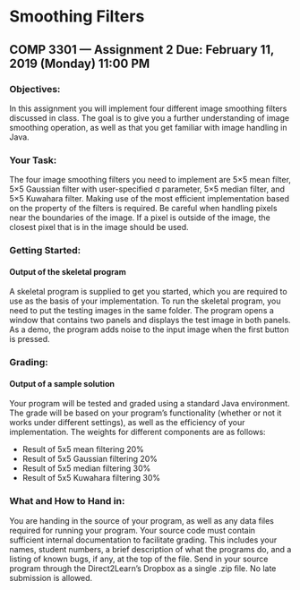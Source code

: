 # Smoothing Filters
## COMP 3301 — Assignment 2 Due: February 11, 2019 (Monday) 11:00 PM
### Objectives:
In this assignment you will implement four different image smoothing filters discussed in class. The goal is to give you a further understanding of image smoothing operation, as well as that you get familiar with image handling in Java.
### Your Task:
The four image smoothing filters you need to implement are 5×5 mean filter, 5×5 Gaussian filter with user-specified σ parameter, 5×5 median filter, and 5×5 Kuwahara filter. Making use of the most efficient implementation based on the property of the filters is required. Be careful when handling pixels near the boundaries of the image. If a pixel is outside of the image, the closest pixel that is in
 the image should be used.
### Getting Started:
#### Output of the skeletal program
A skeletal program is supplied to get you started, which you are required to use as the basis of your implementation. To run the skeletal program, you need to put the testing images in the same folder. The program opens a window that contains two panels and displays the test image in both panels. As a demo, the program adds noise to the input image when the first button is pressed.
### Grading:
#### Output of a sample solution
Your program will be tested and graded using a standard Java environment. The grade will be based on your program’s functionality (whether or not it works under different settings), as well as the efficiency of your implementation. The weights for different components are as follows:
* Result of 5x5 mean filtering 20%
* Result of 5x5 Gaussian filtering 20%
* Result of 5x5 median filtering 30%
* Result of 5x5 Kuwahara filtering 30%

### What and How to Hand in:
You are handing in the source of your program, as well as any data files required for running your program. Your source code must contain sufficient internal documentation to facilitate grading. This includes your names, student numbers, a brief description of what the programs do, and a listing of known bugs, if any, at the top of the file. Send in your source program through the Direct2Learn’s Dropbox as a single .zip file. No late submission is allowed.
